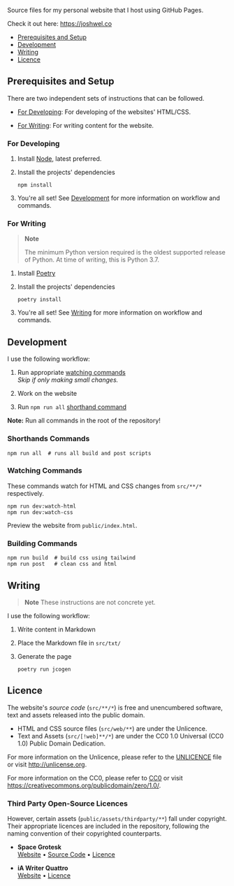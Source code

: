 Source files for my personal website that I host using GitHub Pages.

Check it out here: <https://joshwel.co>

- [Prerequisites and Setup](#prerequisites-and-setup)
- [Development](#development)
- [Writing](#writiing)
- [Licence](#licence)

## Prerequisites and Setup

There are two independent sets of instructions that can be followed.

- [For Developing](#for-developing): For developing of the websites' HTML/CSS.

- [For Writing](#for-writing): For writing content for the website.

### For Developing

1. Install [Node](https://nodejs.org/en/), latest preferred.

2. Install the projects' dependencies

   ```shell
   npm install
   ```

3. You're all set! See [Development](#development) for more information on workflow and commands.

### For Writing

> **Note**
>
> The minimum Python version required is the oldest supported release of Python. At time of writing, this is Python 3.7.

1. Install [Poetry](https://python-poetry.org/docs/#installing-with-the-official-installer)

2. Install the projects' dependencies

   ```shell
   poetry install
   ```

3. You're all set! See [Writing](#writing) for more information on workflow and commands.

## Development

I use the following workflow:

1. Run appropriate [watching commands](#watching-commands)  
   _Skip if only making small changes._

2. Work on the website

3. Run `npm run all` [shorthand command](#shorthands-commands)

**Note:** Run all commands in the root of the repository!

### Shorthands Commands

```shell
npm run all  # runs all build and post scripts
```

### Watching Commands

These commands watch for HTML and CSS changes from `src/**/*` respectively.

```shell
npm run dev:watch-html
npm run dev:watch-css
```

Preview the website from `public/index.html`.

### Building Commands

```shell
npm run build  # build css using tailwind
npm run post   # clean css and html
```

## Writing

> **Note**
> These instructions are not concrete yet.

I use the following workflow:

1. Write content in Markdown

2. Place the Markdown file in `src/txt/`

3. Generate the page

   ```shell
   poetry run jcogen 
   ```

## Licence

The website's _source code_ (`src/**/*`) is free and unencumbered software, text and assets released into the public domain.

- HTML and CSS source files (`src/web/**`) are under the Unlicence.
- Text and Assets (`src/[!web]**/*`) are under the CC0 1.0 Universal (CC0 1.0) Public Domain Dedication.

For more information on the Unlicence, please refer to the [UNLICENCE](UNLICENCE) file or visit <http://unlicense.org>.

For more information on the CC0, please refer to [CC0](CCO) or visit <https://creativecommons.org/publicdomain/zero/1.0/>.

### Third Party Open-Source Licences

However, certain assets (`public/assets/thirdparty/**`) fall under copyright. Their appropriate licences are included in the repository, following the naming convention of their copyrighted counterparts.

- **Space Grotesk**  
  [Website](https://floriankarsten.github.io/space-grotesk/) • [Source Code](https://github.com/floriankarsten/space-grotesk) • [Licence](public/assets/thirdparty/font-SpaceGrotesk-LICENCE.txt)

- **iA Writer Quattro**  
  [Website](https://github.com/iaolo/iA-Fonts) • [Licence](public/assets/thirdparty/font-iAWriterQuattroS-LICENCE.md)
